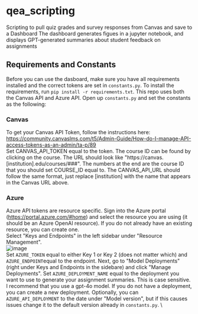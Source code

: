 # qea_scripting
Scripting to pull quiz grades and survey responses from Canvas and save to a Dashboard
The dashboard generates figues in a jupyter notebook, and displays GPT-generated summaries about student feedback on assignments

## Requirements and Constants
Before you can use the dasboard, make sure you have all requirements installed and the correct tokens are set in `constants.py`. To install the requirements, run `pip install -r requirements.txt`. 
This repo uses both the Canvas API and Azure API. Open up `constants.py` and set the constants as the following:

### Canvas
To get your Canvas API Token, follow the instructions here: \
https://community.canvaslms.com/t5/Admin-Guide/How-do-I-manage-API-access-tokens-as-an-admin/ta-p/89 \
Set CANVAS_API_TOKEN equal to the token.
The course ID can be found by clicking on the course. The URL should look like "https://canvas.[institution].edu/courses/###". The numbers at the end are the course ID that you should set COURSE_ID equal to. The CANVAS_API_URL should follow the same format, just replace [institution] with the name that appears in the Canvas URL above.

### Azure
Azure API tokens are resource specific. Sign into the Azure portal (https://portal.azure.com/#home) and select the resource you are using (it should be an Azure OpenAI resource). If you do not already have an existing resource, you can create one. \
Select "Keys and Endpoints" in the left sidebar under "Resource Management". \
![image](https://github.com/user-attachments/assets/56a8afe4-1655-4ec2-a5a7-c608054a180f) \
Set `AZURE_TOKEN` equal to either Key 1 or Key 2 (does not matter which) and `AZURE_ENDPOINT`equal to the endpoint.
Next, go to "Model Deployments" (right under Keys and Endpoints in the sidebare) and click "Manage Deployments". Set `AZURE_DEPLOYMENT_NAME` equal to the deployment you want to use to generate your assignment summaries. This is case sensitive. I recommend that you use a gpt-4o model. If you do not have a deployment, you can create a new deployment. Optionally, you can `AZURE_API_DEPLOYMENT` to the date under "Model version", but if this causes issues change it to the default version already in `constants.py`. \
